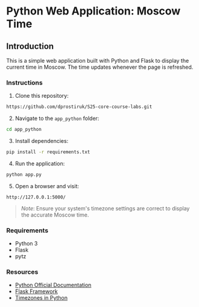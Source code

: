 # Python Web Application: Moscow Time

## Introduction

This is a simple web application built with Python and Flask to display the current time in Moscow. The time updates whenever the page is refreshed.

### Instructions

1. Clone this repository:

```bash
https://github.com/dprostiruk/S25-core-course-labs.git
```

2. Navigate to the `app_python` folder:

```bash
cd app_python
```

3. Install dependencies:

```bash
pip install -r requirements.txt
```

4. Run the application:

```bash
python app.py
```

5. Open a browser and visit:

`http://127.0.0.1:5000/`

> *Note*: Ensure your system's timezone settings are correct to display the accurate Moscow time.

### Requirements

- Python 3
- Flask
- pytz

### Resources

- [Python Official Documentation](https://docs.python.org/3/)
- [Flask Framework](https://flask.palletsprojects.com/)
- [Timezones in Python](https://docs.python.org/3/library/datetime.html#time-zones)
